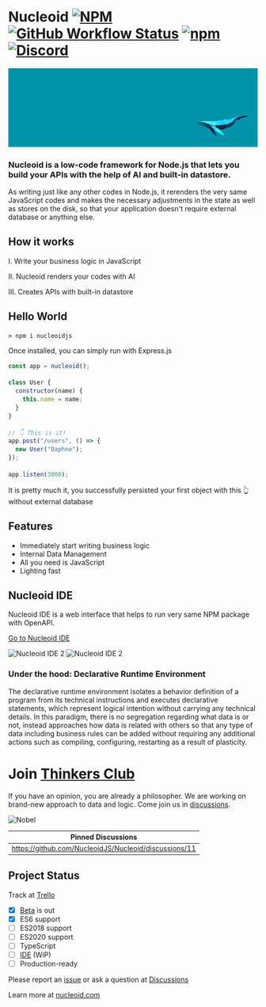 # Nucleoid [![NPM](https://img.shields.io/npm/l/nucleoidjs)](https://www.apache.org/licenses/LICENSE-2.0) [![GitHub Workflow Status](https://img.shields.io/github/workflow/status/nucleoidjs/nucleoid/Test)](https://github.com/NucleoidJS/Nucleoid/actions/workflows/test.yml) [![npm](https://img.shields.io/npm/v/nucleoidjs)](https://www.npmjs.com/package/nucleoidjs) [![Discord](https://img.shields.io/badge/chat-Discord-brightgreen)](https://discord.gg/eWXFCCuU5y)

![Banner](.github/media/banner.png)

### Nucleoid is a low-code framework for Node.js that lets you build your APIs with the help of AI and built-in datastore.

As writing just like any other codes in Node.js, it rerenders the very same JavaScript codes and makes the necessary adjustments in the state as well as stores on the disk, so that your application doesn't require external database or anything else.

## How it works

I. Write your business logic in JavaScript

II. Nucleoid renders your codes with AI

III. Creates APIs with built-in datastore

## Hello World

```shell
> npm i nucleoidjs
```

Once installed, you can simply run with Express.js

```javascript
const app = nucleoid();

class User {
  constructor(name) {
    this.name = name;
  }
}

// 👇 This is it!
app.post("/users", () => {
  new User("Daphne");
});

app.listen(3000);
```

It is pretty much it, you successfully persisted your first object with this :point_up_2: without external database

## Features

- Immediately start writing business logic
- Internal Data Management
- All you need is JavaScript
- Lighting fast

## Nucleoid IDE

Nucleoid IDE is a web interface that helps to run very same NPM package with OpenAPI.

[Go to Nucleoid IDE](https://nucleoid.com/ide/)

![Nucleoid IDE 2](https://cdn.nucleoid.com/media/ide-1.png)
![Nucleoid IDE 2](https://cdn.nucleoid.com/media/ide-2.png)

### Under the hood: Declarative Runtime Environment

The declarative runtime environment isolates a behavior definition of a program from its technical instructions and executes declarative statements, which represent logical intention without carrying any technical details. In this paradigm, there is no segregation regarding what data is or not, instead approaches how data is related with others so that any type of data including business rules can be added without requiring any additional actions such as compiling, configuring, restarting as a result of plasticity.

# Join [Thinkers Club](https://github.com/NucleoidJS/Nucleoid/discussions/categories/thinkers-club)

If you have an opinion, you are already a philosopher. We are working on brand-new approach to data and logic. Come join us in [discussions](https://github.com/NucleoidJS/Nucleoid/discussions/categories/thinkers-club).

![Nobel](https://cdn.nucleoid.com/media/nobel.png)

| Pinned Discussions                                    |
| ----------------------------------------------------- |
| https://github.com/NucleoidJS/Nucleoid/discussions/11 |

## Project Status

Track at [Trello](https://trello.com/b/TZ73H1Fk/nucleoid)

- [x] [Beta](https://www.npmjs.com/package/nucleoidjs) is out
- [x] ES6 support
- [ ] ES2018 support
- [ ] ES2020 support
- [ ] TypeScript
- [ ] [IDE](https://github.com/NucleoidJS/IDE) (WiP)
- [ ] Production-ready

Please report an [issue](https://github.com/NucleoidJS/Nucleoid/issues) or ask a question at [Discussions](https://github.com/NucleoidJS/Nucleoid/discussions)

Learn more at [nucleoid.com](https://nucleoid.com)
